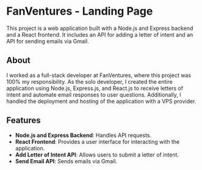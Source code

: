 # FanVentures - Landing Page

This project is a web application built with a Node.js and Express backend and a React frontend. It includes an API for adding a letter of intent and an API for sending emails via Gmail.

## About

I worked as a full-stack developer at FanVentures, where this project was 100% my responsibility. As the solo developer, I created the entire application using Node.js, Express.js, and React.js to receive letters of intent and automate email responses to user questions. Additionally, I handled the deployment and hosting of the application with a VPS provider.

## Features

- **Node.js and Express Backend**: Handles API requests.
- **React Frontend**: Provides a user interface for interacting with the application.
- **Add Letter of Intent API**: Allows users to submit a letter of intent.
- **Send Email API**: Sends emails via Gmail.
